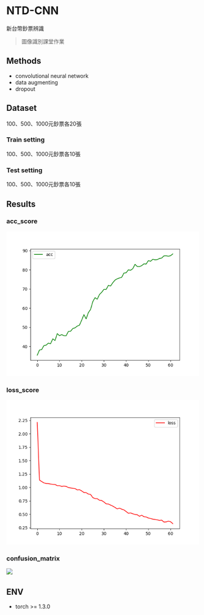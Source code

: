 # NTD-CNN
新台幣鈔票辨識
> 圖像識別課堂作業

## Methods
- convolutional neural network
- data augmenting
- dropout

## Dataset
100、500、1000元鈔票各20張
### Train setting
100、500、1000元鈔票各10張
### Test setting
100、500、1000元鈔票各10張

## Results
### acc_score
![](https://github.com/p208p2002/NTD-CNN/blob/master/acc_score.png?raw=true)
### loss_score
![](https://github.com/p208p2002/NTD-CNN/blob/master/loss_score.png?raw=true)
### confusion_matrix
![](https://github.com/p208p2002/NTD-CNN/blob/master/confusion_matrix?raw=true)

## ENV
- torch >= 1.3.0
